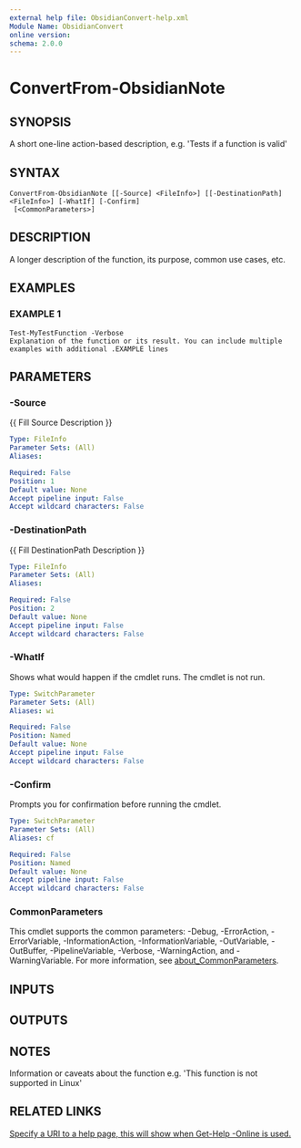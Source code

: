 ```yaml
---
external help file: ObsidianConvert-help.xml
Module Name: ObsidianConvert
online version:
schema: 2.0.0
---
```


# ConvertFrom-ObsidianNote

## SYNOPSIS
A short one-line action-based description, e.g.
'Tests if a function is valid'

## SYNTAX

```
ConvertFrom-ObsidianNote [[-Source] <FileInfo>] [[-DestinationPath] <FileInfo>] [-WhatIf] [-Confirm]
 [<CommonParameters>]
```

## DESCRIPTION
A longer description of the function, its purpose, common use cases, etc.

## EXAMPLES

### EXAMPLE 1
```
Test-MyTestFunction -Verbose
Explanation of the function or its result. You can include multiple examples with additional .EXAMPLE lines
```

## PARAMETERS

### -Source
{{ Fill Source Description }}

```yaml
Type: FileInfo
Parameter Sets: (All)
Aliases:

Required: False
Position: 1
Default value: None
Accept pipeline input: False
Accept wildcard characters: False
```

### -DestinationPath
{{ Fill DestinationPath Description }}

```yaml
Type: FileInfo
Parameter Sets: (All)
Aliases:

Required: False
Position: 2
Default value: None
Accept pipeline input: False
Accept wildcard characters: False
```

### -WhatIf
Shows what would happen if the cmdlet runs.
The cmdlet is not run.

```yaml
Type: SwitchParameter
Parameter Sets: (All)
Aliases: wi

Required: False
Position: Named
Default value: None
Accept pipeline input: False
Accept wildcard characters: False
```

### -Confirm
Prompts you for confirmation before running the cmdlet.

```yaml
Type: SwitchParameter
Parameter Sets: (All)
Aliases: cf

Required: False
Position: Named
Default value: None
Accept pipeline input: False
Accept wildcard characters: False
```

### CommonParameters
This cmdlet supports the common parameters: -Debug, -ErrorAction, -ErrorVariable, -InformationAction, -InformationVariable, -OutVariable, -OutBuffer, -PipelineVariable, -Verbose, -WarningAction, and -WarningVariable. For more information, see [about_CommonParameters](http://go.microsoft.com/fwlink/?LinkID=113216).

## INPUTS

## OUTPUTS

## NOTES
Information or caveats about the function e.g.
'This function is not supported in Linux'

## RELATED LINKS

[Specify a URI to a help page, this will show when Get-Help -Online is used.]()

